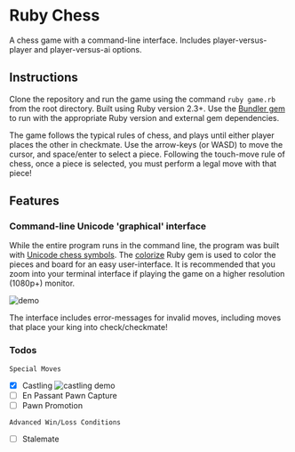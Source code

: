 # Ruby Chess

A chess game with a command-line interface. Includes player-versus-player and player-versus-ai options.

## Instructions

Clone the repository and run the game using the command `ruby game.rb` from the root directory. Built using Ruby version 2.3+. Use the [Bundler gem](https://github.com/bundler/bundler-site) to run with the appropriate Ruby version and external gem dependencies.

The game follows the typical rules of chess, and plays until either player places the other in checkmate. Use the arrow-keys (or WASD) to move the cursor, and space/enter to select a piece. Following the touch-move rule of chess, once a piece is selected, you must perform a legal move with that piece!

## Features

### Command-line Unicode 'graphical' interface



While the entire program runs in the command line, the program was built with [Unicode chess symbols](https://en.wikipedia.org/wiki/Chess_symbols_in_Unicode). The [colorize](https://github.com/fazibear/colorize) Ruby gem is used to color the pieces and board for an easy user-interface. It is recommended that you zoom into your terminal interface if playing the game on a higher resolution (1080p+) monitor.

![demo](https://github.com/etgrieco/ruby-chess/blob/master/docs/demo.gif?raw=true)

The interface includes error-messages for invalid moves, including moves that place your king into check/checkmate!

### Todos
`Special Moves`
- [x] Castling
![castling demo](https://github.com/etgrieco/ruby-chess/blob/master/docs/castling-demo.gif?raw=true)
- [ ] En Passant Pawn Capture
- [ ] Pawn Promotion

`Advanced Win/Loss Conditions`
- [ ] Stalemate
